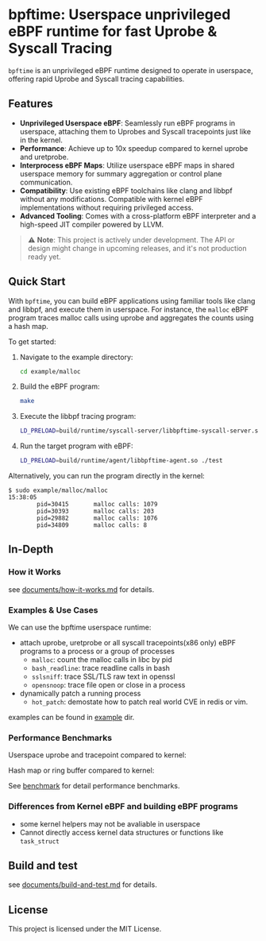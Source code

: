 # bpftime: Userspace unprivileged eBPF runtime for fast Uprobe & Syscall Tracing

`bpftime` is an unprivileged eBPF runtime designed to operate in userspace, offering rapid Uprobe and Syscall tracing capabilities.

## Features

- **Unprivileged Userspace eBPF**: Seamlessly run eBPF programs in userspace, attaching them to Uprobes and Syscall tracepoints just like in the kernel.
- **Performance**: Achieve up to 10x speedup compared to kernel uprobe and uretprobe.
- **Interprocess eBPF Maps**: Utilize userspace eBPF maps in shared userspace memory for summary aggregation or control plane communication.
- **Compatibility**: Use existing eBPF toolchains like clang and libbpf without any modifications. Compatible with kernel eBPF implementations without requiring privileged access.
- **Advanced Tooling**: Comes with a cross-platform eBPF interpreter and a high-speed JIT compiler powered by LLVM.

> ⚠️ **Note**: This project is actively under development. The API or design might change in upcoming releases, and it's not production ready yet.

## Quick Start

With `bpftime`, you can build eBPF applications using familiar tools like clang and libbpf, and execute them in userspace. For instance, the `malloc` eBPF program traces malloc calls using uprobe and aggregates the counts using a hash map.

To get started:

1. Navigate to the example directory:

   ```bash
   cd example/malloc
   ```

2. Build the eBPF program:

   ```bash
   make
   ```

3. Execute the libbpf tracing program:

   ```bash
   LD_PRELOAD=build/runtime/syscall-server/libbpftime-syscall-server.so ./malloc
   ```

4. Run the target program with eBPF:

   ```bash
   LD_PRELOAD=build/runtime/agent/libbpftime-agent.so ./test
   ```

Alternatively, you can run the program directly in the kernel:

```console
$ sudo example/malloc/malloc
15:38:05
        pid=30415       malloc calls: 1079
        pid=30393       malloc calls: 203
        pid=29882       malloc calls: 1076
        pid=34809       malloc calls: 8
```

## In-Depth

### **How it Works**

see [documents/how-it-works.md](documents/how-it-works.md) for details.

### **Examples & Use Cases**

We can use the bpftime userspace runtime:

- attach uprobe, uretprobe or all syscall tracepoints(x86 only) eBPF programs to a process or a group of processes
  - `malloc`: count the malloc calls in libc by pid
  - `bash_readline`: trace readline calls in bash
  - `sslsniff`: trace SSL/TLS raw text in openssl
  - `opensnoop`: trace file open or close in a process
- dynamically patch a running process
  - `hot_patch`: demostate how to patch real world CVE in redis or vim.

examples can be found in [example](example) dir.

### **Performance Benchmarks**

Userspace uprobe and tracepoint compared to kernel:

Hash map or ring buffer compared to kernel:

See [benchmark](benchmark) for detail performance benchmarks.

### Differences from Kernel eBPF and building eBPF programs

- some kernel helpers may not be avaliable in userspace
- Cannot directly access kernel data structures or functions like `task_struct`

## Build and test

see [documents/build-and-test.md](documents/build-and-test.md) for details.

## License

This project is licensed under the MIT License.
